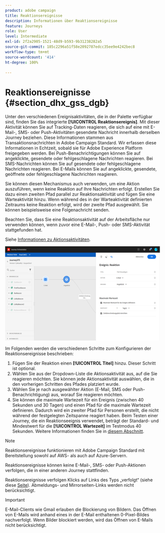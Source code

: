 ```yaml
---
product: adobe campaign
title: Reaktionsereignisse
description: Informationen über Reaktionsereignisse
feature: Journeys
role: User
level: Intermediate
exl-id: 2f2a2905-1521-48d9-b593-9b31238282a5
source-git-commit: 185c2296a51f58e2092787edcc35ee9e4242bec8
workflow-type: tm+mt
source-wordcount: '414'
ht-degree: 100%

---
```


# Reaktionsereignisse {#section_dhx_gss_dgb}

Unter den verschiedenen Ereignisaktivitäten, die in der Palette verfügbar sind, finden Sie das integrierte **[!UICONTROL Reaktionsereignis]**. Mit dieser Aktivität können Sie auf Tracking-Daten reagieren, die sich auf eine mit E-Mail-, SMS- oder Push-Aktivitäten gesendete Nachricht innerhalb derselben Journey beziehen. Diese Informationen stammen aus Transaktionsnachrichten in Adobe Campaign Standard. Wir erfassen diese Informationen in Echtzeit, sobald sie für Adobe Experience Platform freigegeben werden. Bei Push-Benachrichtigungen können Sie auf angeklickte, gesendete oder fehlgeschlagene Nachrichten reagieren. Bei SMS-Nachrichten können Sie auf gesendete oder fehlgeschlagene Nachrichten reagieren. Bei E-Mails können Sie auf angeklickte, gesendete, geöffnete oder fehlgeschlagene Nachrichten reagieren.

Sie können diesen Mechanismus auch verwenden, um eine Aktion auszuführen, wenn keine Reaktion auf Ihre Nachrichten erfolgt. Erstellen Sie dazu einen zweiten Pfad parallel zur Reaktionsaktivität und fügen Sie eine Warteaktivität hinzu. Wenn während des in der Warteaktivität definierten Zeitraums keine Reaktion erfolgt, wird der zweite Pfad ausgewählt. Sie können beispielsweise eine Folgenachricht senden.

Beachten Sie, dass Sie eine Reaktionsaktivität auf der Arbeitsfläche nur verwenden können, wenn zuvor eine E-Mail-, Push- oder SMS-Aktivität stattgefunden hat.

Siehe [Informationen zu Aktionsaktivitäten](../building-journeys/about-action-activities.md).

![](../assets/journey45.png)

Im Folgenden werden die verschiedenen Schritte zum Konfigurieren der Reaktionsereignisse beschrieben:

1. Fügen Sie der Reaktion einen **[!UICONTROL Titel]** hinzu. Dieser Schritt ist optional.
1. Wählen Sie aus der Dropdown-Liste die Aktionsaktivität aus, auf die Sie reagieren möchten. Sie können jede Aktionsaktivität auswählen, die in den vorherigen Schritten des Pfades platziert wurde.
1. Wählen Sie je nach ausgewählter Aktion (E-Mail, SMS oder Push-Benachrichtigung) aus, worauf Sie reagieren möchten.
1. Sie können die maximale Wartezeit für ein Ereignis (zwischen 40 Sekunden und 30 Tagen) und einen Pfad für die maximale Wartezeit definieren. Dadurch wird ein zweiter Pfad für Personen erstellt, die nicht während der festgelegten Zeitspanne reagiert haben. Beim Testen einer Journey, die ein Reaktionseeignis verwendet, beträgt der Standard- und Mindestwert für die **[!UICONTROL Wartezeit]** im Testmodus 40 Sekunden. Weitere Informationen finden Sie in [diesem Abschnitt](../building-journeys/testing-the-journey.md).

>[!NOTE]
>
>Reaktionsereignisse funktionieren mit Adobe Campaign Standard mit Bereitstellung sowohl auf AWS- als auch auf Azure-Servern.
>
>Reaktionsereignisse können keine E-Mail-, SMS- oder Push-Aktionen verfolgen, die in einer anderen Journey stattfinden.
>
>Reaktionsereignisse verfolgen Klicks auf Links des Typs „verfolgt“ (siehe diese [Seite](https://experienceleague.adobe.com/docs/campaign-standard/using/designing-content/links.html?lang=de#about-tracked-urls)). Abmeldungs- und Mirrorseiten-Links werden nicht berücksichtigt.

>[!IMPORTANT]
>
>E-Mail-Clients wie Gmail erlauben die Blockierung von Bildern. Das Öffnen von E-Mails wird anhand eines in der E-Mail enthaltenen 0-Pixel-Bildes nachverfolgt. Wenn Bilder blockiert werden, wird das Öffnen von E-Mails nicht berücksichtigt.
